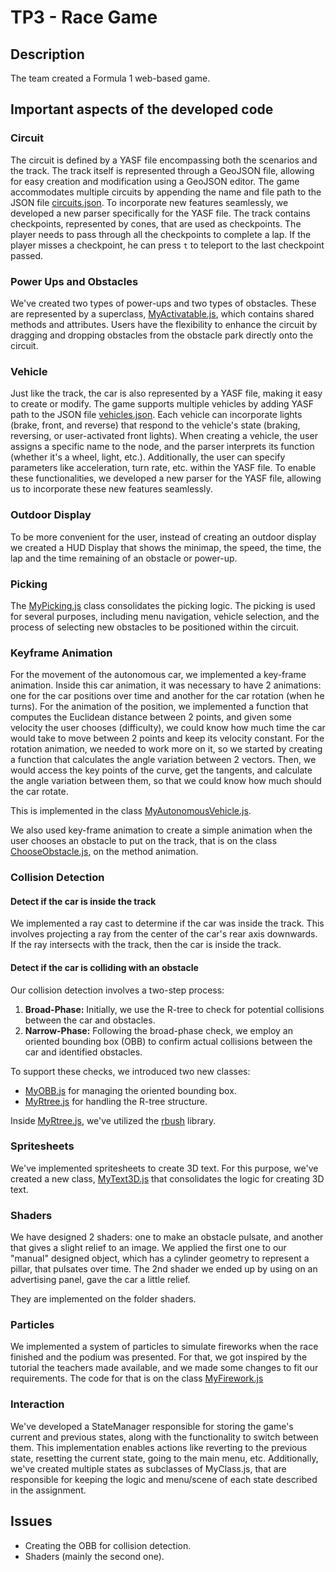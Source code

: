 # TP3 - Race Game

## Description

The team created a Formula 1 web-based game.

## Important aspects of the developed code

### Circuit

The circuit is defined by a YASF file encompassing both the scenarios and the track. The track itself is represented
through a GeoJSON file, allowing for easy creation and modification using a GeoJSON editor. The game accommodates
multiple circuits by appending the name and file path to the JSON file [circuits.json](./scene/circuits.json). To
incorporate new features seamlessly, we developed a new parser specifically for the YASF file.
The track contains checkpoints, represented by cones, that are used as checkpoints. The player needs to pass through all the checkpoints to complete a lap. If the player misses a checkpoint, he can press `t` to teleport to the
last checkpoint passed.

### Power Ups and Obstacles

We've created two types of power-ups and two types of obstacles. These are represented by a
superclass, [MyActivatable.js](./circuit/MyActivatable.js), which contains shared methods and attributes. Users have the
flexibility to enhance the circuit by dragging and dropping obstacles from the obstacle park directly onto the circuit.

### Vehicle

Just like the track, the car is also represented by a YASF file, making it easy to create or modify. The game supports
multiple vehicles by adding YASF path to the JSON file [vehicles.json](./scene/vehicles.json). Each vehicle can
incorporate lights (brake, front, and reverse) that respond to the vehicle's state (braking, reversing, or
user-activated front lights). When creating a vehicle, the user assigns a specific name to the node, and the parser
interprets its function (whether it's a wheel, light, etc.). Additionally, the user can specify parameters like
acceleration, turn rate, etc. within the YASF file. To enable these functionalities, we developed a new parser for the
YASF file, allowing us to incorporate these new features seamlessly.

### Outdoor Display

To be more convenient for the user, instead of creating an outdoor display we created a HUD Display that shows the minimap,
the speed, the time, the lap and the time remaining of an obstacle or power-up.

### Picking

The [MyPicking.js](./MyPicking.js) class consolidates the picking logic. The picking is used for several
purposes, including menu navigation, vehicle selection, and the process of selecting new obstacles to be positioned
within the circuit.

### Keyframe Animation

For the movement of the autonomous car, we implemented a key-frame animation. Inside this car animation, it was necessary to have 2 animations: one for the car positions over time and another for the car rotation (when he turns). For the animation of the position, we implemented a function that computes the Euclidean distance between 2 points, and given some velocity the user chooses (difficulty), we could know how much time the car would take to move between 2 points and keep its velocity constant.
For the rotation animation, we needed to work more on it, so we started by creating a function that calculates the angle variation between 2 vectors. Then, we would access the key points of the curve, get the tangents, and calculate the angle variation between them, so that we could know how much should the car rotate.

This is implemented in the class [MyAutonomousVehicle.js](./vehicle/MyAutonomousVehicle.js).

We also used key-frame animation to create a simple animation when the user chooses an obstacle to put on the track, that is on the class [ChooseObstacle.js](./game-state/ChooseObstacle.js), on the method animation.

### Collision Detection

#### Detect if the car is inside the track

We implemented a ray cast to determine if the car was inside the track. This involves projecting a ray from the
center of the car's rear axis downwards. If the ray intersects with the track, then the car is inside the track.

#### Detect if the car is colliding with an obstacle

Our collision detection involves a two-step process:

1. **Broad-Phase:** Initially, we use the R-tree to check for potential collisions between the car and obstacles.
2. **Narrow-Phase:** Following the broad-phase check, we employ an oriented bounding box (OBB) to confirm actual
   collisions between the car and identified obstacles.

To support these checks, we introduced two new classes:

- [MyOBB.js](./collisions/MyOBB.js) for managing the oriented bounding box.
- [MyRtree.js](./collisions/MyRtree.js) for handling the R-tree structure.

Inside [MyRtree.js](./collisions/MyRtree.js), we've utilized the [rbush](https://www.npmjs.com/package/rbus) library.

### Spritesheets

We've implemented spritesheets to create 3D text. For this purpose, we've created a new
class, [MyText3D.js](./MyText3D.js) that consolidates the logic for creating 3D text.

### Shaders

We have designed 2 shaders: one to make an obstacle pulsate, and another that gives a slight relief to an image. We applied the first one to our "manual" designed object, which has a cylinder geometry to represent a pillar, that pulsates over time. The 2nd shader we ended up by using on an advertising panel, gave the car a little relief.

They are implemented on the folder shaders.

### Particles

We implemented a system of particles to simulate fireworks when the race finished and the podium was presented.
For that, we got inspired by the tutorial the teachers made available, and we made some changes to fit our requirements.
The code for that is on the class [MyFirework.js](./MyFirework.js)


### Interaction

We've developed a StateManager responsible for storing the game's current and previous states, along with the
functionality to switch between them. This implementation enables actions like reverting to the previous state,
resetting the current state, going to the main menu, etc. Additionally, we've created multiple states as
subclasses of MyClass.js, that are responsible for keeping the logic and menu/scene of each state described in the
assignment.

## Issues

- Creating the OBB for collision detection.
- Shaders (mainly the second one).

